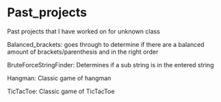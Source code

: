# Past_projects
Past projects that I have worked on for unknown class

Balanced_brackets:
goes through to determine if there are a balanced amount of brackets/parenthesis and in the right order

BruteForceStringFinder:
Determines if a sub string is in the entered string 

Hangman:
Classic game of hangman

TicTacToe:
Classic game of TicTacToe